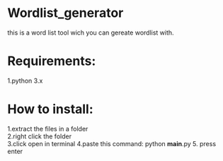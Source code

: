 # Wordlist_generator
this is a word list tool wich you can gereate wordlist with.

# Requirements:
1.python 3.x

# How to install:
1.extract the files in a folder                                                                                                                                             
2.right click the folder                                                                                                                                                        
3.click open in terminal
4.paste this command: python __main__.py
5. press enter
